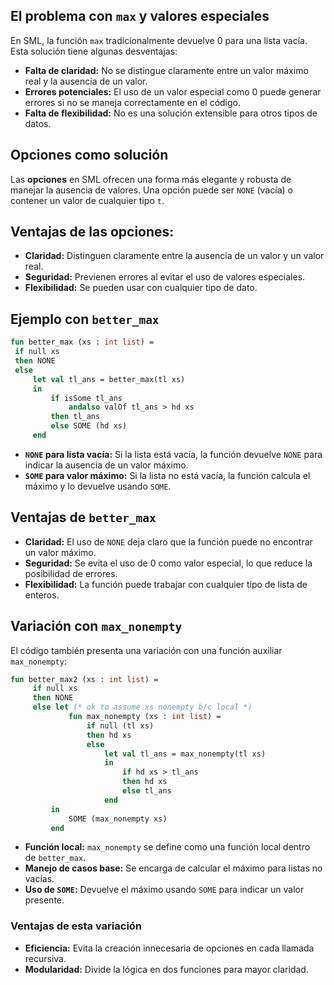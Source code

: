 ## El problema con `max` y valores especiales

En SML, la función `max` tradicionalmente devuelve 0 para una lista vacía. Esta solución tiene algunas desventajas:

- **Falta de claridad:** No se distingue claramente entre un valor máximo real y la ausencia de un valor.
- **Errores potenciales:** El uso de un valor especial como 0 puede generar errores si no se maneja correctamente en el código.
- **Falta de flexibilidad:** No es una solución extensible para otros tipos de datos.

## Opciones como solución

Las **opciones** en SML ofrecen una forma más elegante y robusta de manejar la ausencia de valores. Una opción puede ser `NONE` (vacía) o contener un valor de cualquier tipo `t`.

## Ventajas de las opciones:

- **Claridad:** Distinguen claramente entre la ausencia de un valor y un valor real.
- **Seguridad:** Previenen errores al evitar el uso de valores especiales.
- **Flexibilidad:** Se pueden usar con cualquier tipo de dato.

## Ejemplo con `better_max`

```sml
fun better_max (xs : int list) =
 if null xs
 then NONE
 else
	 let val tl_ans = better_max(tl xs)
	 in
		 if isSome tl_ans
			 andalso valOf tl_ans > hd xs
		 then tl_ans
		 else SOME (hd xs)
	 end
```

- **`NONE` para lista vacía:** Si la lista está vacía, la función devuelve `NONE` para indicar la ausencia de un valor máximo.
- **`SOME` para valor máximo:** Si la lista no está vacía, la función calcula el máximo y lo devuelve usando `SOME`.
## Ventajas de `better_max`

- **Claridad:** El uso de `NONE` deja claro que la función puede no encontrar un valor máximo.
- **Seguridad:** Se evita el uso de 0 como valor especial, lo que reduce la posibilidad de errores.
- **Flexibilidad:** La función puede trabajar con cualquier tipo de lista de enteros.

## Variación con `max_nonempty`

El código también presenta una variación con una función auxiliar `max_nonempty`:

```sml
fun better_max2 (xs : int list) =
	 if null xs
	 then NONE
	 else let (* ok to assume xs nonempty b/c local *)
			 fun max_nonempty (xs : int list) =
				 if null (tl xs)
				 then hd xs
				 else
					 let val tl_ans = max_nonempty(tl xs)
					 in
						 if hd xs > tl_ans
						 then hd xs
						 else tl_ans
					 end
		 in
			 SOME (max_nonempty xs)
		 end
```

- **Función local:** `max_nonempty` se define como una función local dentro de `better_max`.
- **Manejo de casos base:** Se encarga de calcular el máximo para listas no vacías.
- **Uso de `SOME`:** Devuelve el máximo usando `SOME` para indicar un valor presente.

### Ventajas de esta variación

- **Eficiencia:** Evita la creación innecesaria de opciones en cada llamada recursiva.
- **Modularidad:** Divide la lógica en dos funciones para mayor claridad.